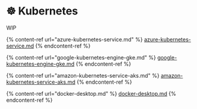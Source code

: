 # ☸ Kubernetes

WIP

{% content-ref url="azure-kubernetes-service.md" %}
[azure-kubernetes-service.md](azure-kubernetes-service.md)
{% endcontent-ref %}

{% content-ref url="google-kubernetes-engine-gke.md" %}
[google-kubernetes-engine-gke.md](google-kubernetes-engine-gke.md)
{% endcontent-ref %}

{% content-ref url="amazon-kubernetes-service-aks.md" %}
[amazon-kubernetes-service-aks.md](amazon-kubernetes-service-aks.md)
{% endcontent-ref %}

{% content-ref url="docker-desktop.md" %}
[docker-desktop.md](docker-desktop.md)
{% endcontent-ref %}
